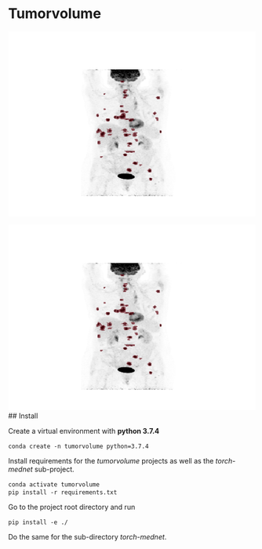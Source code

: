 # Tumorvolume

![TumorManual](https://github.com/lab-midas/tumorvolume/blob/master/images/sample_label.gif "Manually labeled tumor lesions")

<div style="text-align:center"><img src="https://github.com/lab-midas/tumorvolume/blob/master/images/sample_label.gif" /></div>
## Install 

Create a virtual environment with **python 3.7.4**

    conda create -n tumorvolume python=3.7.4

Install requirements for the *tumorvolume* projects as well as the *torch-mednet* sub-project.

    conda activate tumorvolume
    pip install -r requirements.txt

Go to the project root directory and run 

    pip install -e ./

Do the same for the sub-directory *torch-mednet*.
